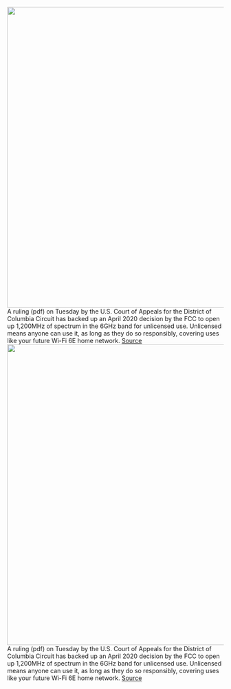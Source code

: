 <img src='https://cdn.vox-cdn.com/thumbor/PhnvlD28LJS-LEntB220Ct18s4w=/0x0:2040x1360/1200x800/filters:focal(857x517:1183x843)/cdn.vox-cdn.com/uploads/chorus_image/image/70325566/acastro__171016_1777_0001_v6.0.jpg' width='700px' /><br/>
A ruling (pdf) on Tuesday by the U.S. Court of Appeals for the District of Columbia Circuit has backed up an April 2020 decision by the FCC to open up 1,200MHz of spectrum in the 6GHz band for unlicensed use. Unlicensed means anyone can use it, as long as they do so responsibly, covering uses like your future Wi-Fi 6E home network.
<a href='https://www.theverge.com/2021/12/28/22857852/6ghz-wifi-win-fcc-wi-fi-6e-7-att-spectrum'> Source <a/><img src='https://cdn.vox-cdn.com/thumbor/PhnvlD28LJS-LEntB220Ct18s4w=/0x0:2040x1360/1200x800/filters:focal(857x517:1183x843)/cdn.vox-cdn.com/uploads/chorus_image/image/70325566/acastro__171016_1777_0001_v6.0.jpg' width='700px' /><br/>
A ruling (pdf) on Tuesday by the U.S. Court of Appeals for the District of Columbia Circuit has backed up an April 2020 decision by the FCC to open up 1,200MHz of spectrum in the 6GHz band for unlicensed use. Unlicensed means anyone can use it, as long as they do so responsibly, covering uses like your future Wi-Fi 6E home network.
<a href='https://www.theverge.com/2021/12/28/22857852/6ghz-wifi-win-fcc-wi-fi-6e-7-att-spectrum'> Source <a/>
